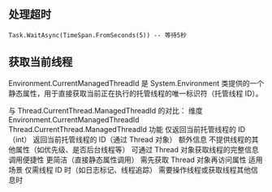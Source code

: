 ﻿## 处理超时
```
Task.WaitAsync(TimeSpan.FromSeconds(5)) -- 等待5秒
```

## 获取当前线程

Environment.CurrentManagedThreadId 是 System.Environment 类提供的一个静态属性，用于直接获取当前正在执行的托管线程的唯一标识符（托管线程 ID）。

与 Thread.CurrentThread.ManagedThreadId 的对比：
维度	Environment.CurrentManagedThreadId	Thread.CurrentThread.ManagedThreadId
功能	仅返回当前托管线程的 ID（int）	返回当前托管线程的 ID（通过 Thread 对象）
额外信息	不提供线程的其他属性（如优先级、是否后台线程等）	可通过 Thread 对象获取线程的完整信息
调用便捷性	更简洁（直接静态属性调用）	需先获取 Thread 对象再访问属性
适用场景	仅需线程 ID 时（如日志标记、线程追踪）	需要操作线程或获取线程其他信息时
